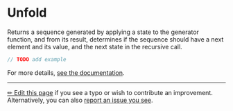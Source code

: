 # Unfold

Returns a sequence generated by applying a state to the generator function,
and from its result, determines if the sequence should have a next element and
its value, and the next state in the recursive call.

```c# --destination-file ../code/Program.cs --region statements --project ../code/TryMoreLinq.csproj
// TODO add example
```

For more details, [see the documentation][doc].

---

[&#x270F; Edit this page][edit] if you see a typo or wish to contribute an
improvement. Alternatively, you can also [report an issue you see][issue].


[edit]: https://github.com/morelinq/try/edit/master/m/unfold.md
[issue]: https://github.com/morelinq/try/issues/new?title=Unfold
[doc]: https://morelinq.github.io/3.1/ref/api/html/M_MoreLinq_MoreEnumerable_Unfold__3.htm
